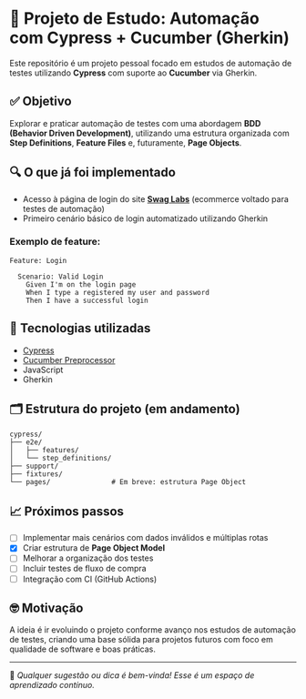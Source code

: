 # 🚀 Projeto de Estudo: Automação com Cypress + Cucumber (Gherkin)

Este repositório é um projeto pessoal focado em estudos de automação de testes utilizando **Cypress** com suporte ao **Cucumber** via Gherkin.

## ✅ Objetivo

Explorar e praticar automação de testes com uma abordagem **BDD (Behavior Driven Development)**, utilizando uma estrutura organizada com **Step Definitions**, **Feature Files** e, futuramente, **Page Objects**.

## 🔍 O que já foi implementado

- Acesso à página de login do site **[Swag Labs](https://www.saucedemo.com/)** (ecommerce voltado para testes de automação)
- Primeiro cenário básico de login automatizado utilizando Gherkin

### Exemplo de feature:

```gherkin
Feature: Login

  Scenario: Valid Login
    Given I'm on the login page
    When I type a registered my user and password
    Then I have a successful login
```

## 🧱 Tecnologias utilizadas

- [Cypress](https://www.cypress.io/)
- [Cucumber Preprocessor](https://github.com/badeball/cypress-cucumber-preprocessor)
- JavaScript
- Gherkin

## 🗂️ Estrutura do projeto (em andamento)

```
cypress/
├── e2e/
│   ├── features/
│   └── step_definitions/
├── support/
├── fixtures/
└── pages/               # Em breve: estrutura Page Object
```

## 📈 Próximos passos

- [ ] Implementar mais cenários com dados inválidos e múltiplas rotas
- [x] Criar estrutura de **Page Object Model**
- [ ] Melhorar a organização dos testes
- [ ] Incluir testes de fluxo de compra
- [ ] Integração com CI (GitHub Actions)

## 🤓 Motivação

A ideia é ir evoluindo o projeto conforme avanço nos estudos de automação de testes, criando uma base sólida para projetos futuros com foco em qualidade de software e boas práticas.

---

💬 *Qualquer sugestão ou dica é bem-vinda! Esse é um espaço de aprendizado contínuo.*
